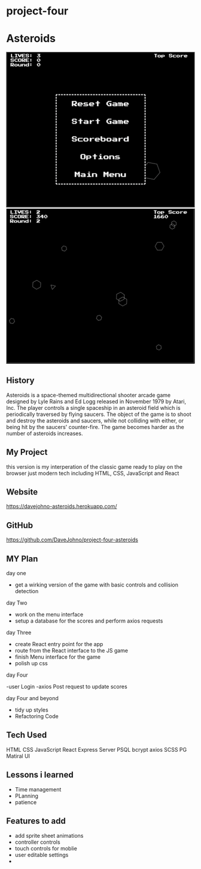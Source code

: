 # project-four

# Asteroids

<img src="./readme_images/Screenshot 2022-04-10 at 9.47.15 pm.png" alt="" />
<img src="./readme_images/Screenshot 2022-04-10 at 9.47.59 pm.png" alt="" />

## History

Asteroids is a space-themed multidirectional shooter arcade game designed by Lyle Rains and Ed Logg released in November 1979 by Atari, Inc. The player controls a single spaceship in an asteroid field which is periodically traversed by flying saucers. The object of the game is to shoot and destroy the asteroids and saucers, while not colliding with either, or being hit by the saucers' counter-fire. The game becomes harder as the number of asteroids increases.

## My Project

this version is my interperation of the classic game ready to play on the browser just modern tech including HTML, CSS, JavaScript and React

## Website

https://davejohno-asteroids.herokuapp.com/

## GitHub

https://github.com/DaveJohno/project-four-asteroids

## MY Plan

day one

- get a wirking version of the game with basic controls and collision detection

day Two

- work on the menu interface
- setup a database for the scores and perform axios requests

day Three

- create React entry point for the app
- route from the React interface to the JS game
- finish Menu interface for the game
- polish up css

day Four

-user Login
-axios Post request to update scores

day Four and beyond

- tidy up styles
- Refactoring Code

## Tech Used

HTML
CSS
JavaScript
React
Express Server
PSQL
bcrypt
axios
SCSS
PG
Matiral UI

## Lessons i learned

- Time management
- PLanning
- patience

## Features to add

- add sprite sheet animations
- controller controls
- touch controls for moblie
- user editable settings
-
